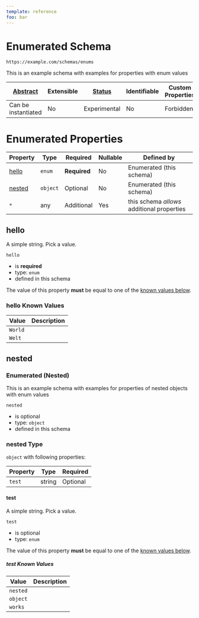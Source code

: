 ```yaml
---
template: reference
foo: bar
---
```


# Enumerated Schema

```
https://example.com/schemas/enums
```

This is an example schema with examples for properties with enum values

| [Abstract](../abstract.md) | Extensible | [Status](../status.md) | Identifiable | Custom Properties | Additional Properties | Defined In                             |
| -------------------------- | ---------- | ---------------------- | ------------ | ----------------- | --------------------- | -------------------------------------- |
| Can be instantiated        | No         | Experimental           | No           | Forbidden         | Permitted             | [enums.schema.json](enums.schema.json) |

# Enumerated Properties

| Property          | Type     | Required     | Nullable | Defined by                                 |
| ----------------- | -------- | ------------ | -------- | ------------------------------------------ |
| [hello](#hello)   | `enum`   | **Required** | No       | Enumerated (this schema)                   |
| [nested](#nested) | `object` | Optional     | No       | Enumerated (this schema)                   |
| `*`               | any      | Additional   | Yes      | this schema _allows_ additional properties |

## hello

A simple string. Pick a value.

`hello`

- is **required**
- type: `enum`
- defined in this schema

The value of this property **must** be equal to one of the [known values below](#hello-known-values).

### hello Known Values

| Value   | Description |
| ------- | ----------- |
| `World` |             |
| `Welt`  |             |

## nested

### Enumerated (Nested)

This is an example schema with examples for properties of nested objects with enum values

`nested`

- is optional
- type: `object`
- defined in this schema

### nested Type

`object` with following properties:

| Property | Type   | Required |
| -------- | ------ | -------- |
| `test`   | string | Optional |

#### test

A simple string. Pick a value.

`test`

- is optional
- type: `enum`

The value of this property **must** be equal to one of the [known values below](#nested-known-values).

##### test Known Values

| Value    | Description |
| -------- | ----------- |
| `nested` |             |
| `object` |             |
| `works`  |             |
